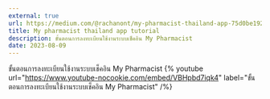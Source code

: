 ```yaml
---
external: true
url: https://medium.com/@rachanont/my-pharmacist-thailand-app-75d0be192a6b
title: My pharmacist thailand app tutorial
description: ขั้นตอนการลงทะเบียนใช้งานระบบเช็คอิน My Pharmacist
date: 2023-08-09
---
```


ขั้นตอนการลงทะเบียนใช้งานระบบเช็คอิน My Pharmacist
{% youtube url="https://www.youtube-nocookie.com/embed/VBHpbd7iqk4" label="ขั้นตอนการลงทะเบียนใช้งานระบบเช็คอิน My Pharmacist" /%}